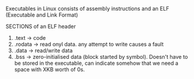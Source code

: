 Executables in Linux consists of assembly instructions and an ELF (Executable and Link Format)

SECTIONS of an ELF header
1. .text -> code
2. .rodata -> read onyl data. any attempt to write causes a fault
3. .data -> read/write data
4. .bss -> zero-initialised data (block started by symbol). Doesn't have to be stored in the executable, can indicate somehow that we need a space with XKB worth of 0s.


